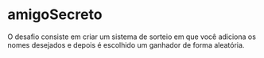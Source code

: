 # amigoSecreto
O desafio consiste em criar um sistema de sorteio em que você adiciona os nomes desejados e depois é escolhido um ganhador de forma aleatória.
